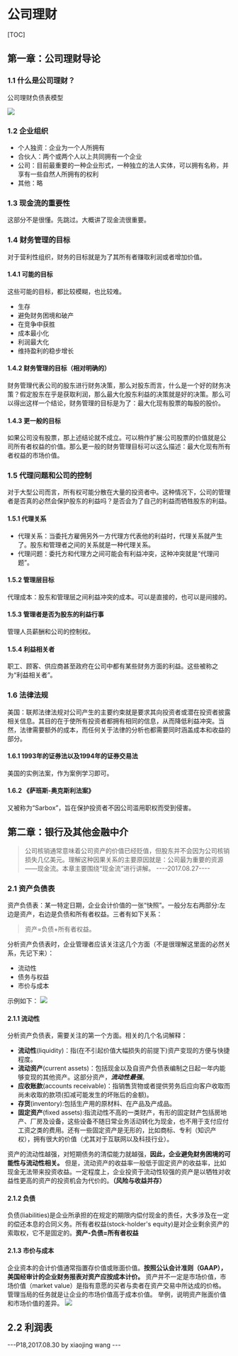 # 公司理财
[TOC]
## 第一章：公司理财导论
### 1.1 什么是公司理财？
公司理财负债表模型

![](tu1.1.png)

### 1.2 企业组织
* 个人独资：企业为一个人所拥有
* 合伙人：两个或两个人以上共同拥有一个企业
* 公司：目前最重要的一种企业形式，一种独立的法人实体，可以拥有名称，并享有一些自然人所拥有的权利 
* 其他：略

### 1.3 现金流的重要性
这部分不是很懂。先跳过。大概讲了现金流很重要。

### 1.4 财务管理的目标
对于营利性组织，财务的目标就是为了其所有者赚取利润或者增加价值。

#### 1.4.1 可能的目标
这些可能的目标，都比较模糊，也比较难。
* 生存
* 避免财务困境和破产
* 在竞争中获胜
* 成本最小化
* 利润最大化
* 维持盈利的稳步增长
#### 1.4.2 财务管理的目标（相对明确的）
财务管理代表公司的股东进行财务决策，那么对股东而言，什么是一个好的财务决策？假定股东在乎是获取利润，那么最大化股东利益的决策就是好的决策。那么可以得出这样一个结论，财务管理的目标是为了：最大化现有股票的每股的股价。
#### 1.4.3 更一般的目标
如果公司没有股票，那上述结论就不成立。可以稍作扩展:公司股票的价值就是公司所有者权益的价值。那么更一般的财务管理目标可以这么描述：最大化现有所有者权益的市场价值。

### 1.5 代理问题和公司的控制
对于大型公司而言，所有权可能分散在大量的投资者中。这种情况下，公司的管理者是否真的必然会保护股东的利益吗？是否会为了自己的利益而牺牲股东的利益。
#### 1.5.1 代理关系
* 代理关系：当委托方雇佣另外一方代理方代表他的利益时，代理关系就产生了。股东和管理者之间的关系就是一种代理关系。
* 代理问题：委托方和代理方之间可能会有利益冲突，这种冲突就是“代理问题”。
#### 1.5.2 管理层目标
代理成本：股东和管理层之间利益冲突的成本。可以是直接的，也可以是间接的。
#### 1.5.3 管理者是否为股东的利益行事
管理人员薪酬和公司的控制权。
#### 1.5.4 利益相关者
职工、顾客、供应商甚至政府在公司中都有某些财务方面的利益。这些被称之为“利益相关者”。

### 1.6 法律法规 
美国：联邦法律法规对公司产生的主要约束就是要求其向投资者或潜在投资者披露相关信息。其目的在于使所有投资者都拥有相同的信息，从而降低利益冲突。当然，法律需要额外的成本，而任何关于法律的分析也都需要同时涵盖成本和收益的部分。

#### 1.6.1 1993年的证券法以及1994年的证券交易法
美国的实例法案，作为案例学习即可。

#### 1.6.2 《萨班斯-奥克斯利法案》
又被称为“Sarbox”，旨在保护投资者不因公司滥用职权而受到侵害。


## 第二章：银行及其他金融中介
>公司核销通常意味着公司资产的价值已经贬值，但股东并不会因为公司核销损失几亿美元。理解这种因果关系的主要原因就是：公司最为重要的资源——现金流。本章主要围绕“现金流”进行讲解。
----2017.08.27----
### 2.1 资产负债表
资产负债表：某一特定日期，企业会计价值的一张“快照”。一般分左右两部分:左边是资产，右边是负债和所有者权益。三者有如下关系：
>资产=负债+所有者权益。

分析资产负债表时，企业管理者应该关注这几个方面（不是很理解这里面的必然关系，先记下来）：
* 流动性
* 债务与权益
* 市价与成本

示例如下：
![](表2.1-资产负债表示例.JPG)
#### 2.1.1 流动性
分析资产负债表，需要关注的第一个方面。相关的几个名词解释：
* **流动性**(liquidity)：指(在不引起价值大幅损失的前提下)资产变现的方便与快捷程度。
* **流动资产**(current assets)：包括现金以及自资产负债表编制之日起一年内能够变现的其他资产。这部分资产，***流动性最强***。
* **应收账款**(accounts receivable)：指销售货物或者提供劳务后应向客户收取而尚未收取的款项(扣减可能发生的坏账后的金额)。
* **存货**(inventory):包括生产用的原材料、在产品及产成品。
* **固定资产**(fixed assets):指流动性不高的一类财产，有形的固定财产包括房地产、厂房及设备，这些设备不随日常业务活动转化为现金，也不用于支付应付工资之类的费用。还有一些固定资产是无形的，比如商标、专利（知识产权），拥有很大的价值（尤其对于互联网以及科技行业）。

资产的流动性越强，对短期债务的清偿能力就越强，**因此，企业避免财务困境的可能性与流动性相关。** 但是，流动资产的收益率一般低于固定资产的收益率，比如现金无法带来投资收益。一定程度上，企业投资于流动性较强的资产是以牺牲对收益性更高的资产的投资机会为代价的。**（风险与收益并存）**

#### 2.1.2 负债
负债(liabilities)是企业所承担的在规定的期限内偿付现金的责任，大多涉及在一定的偿还本息的合同义务。所有者权益(stock-holder's equity)是对企业剩余资产的索取权，它不是固定的。**资产-负债=所有者权益**

#### 2.1.3 市价与成本
企业资本的会计价值通常指置存价值或账面价值。**按照公认会计准则（GAAP），美国经审计的企业财务报表对资产应按成本计价。** 资产并不一定是市场价值，市场价值（market value）是指有意愿的买者与卖者在资产交易中所达成的价格。管理当局的任务就是让企业的市场价值高于成本价值。
举例，说明资产账面价值和市场价值的差异。
![](例2.1.png)

## 2.2 利润表
---P18,2017.08.30 by xiaojing wang ---